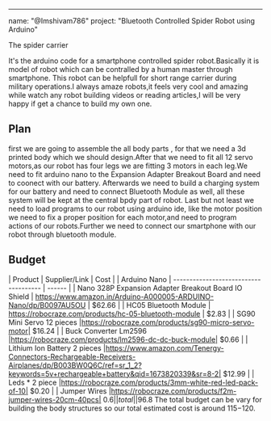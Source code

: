---
name: "@Imshivam786"
project: "Bluetooth Controlled Spider Robot using Arduino"

The spider carrier

It's the arduino code for a smartphone controlled spider robot.Basically it is model of robot which can be contralled by a human master through smartphone.
This robot can be helpfull for short range carrier during military operations.I always amaze robots,it feels very cool and amazing while watch any robot
building videos or reading articles,I will be very happy if get a chance to build my own one.

## Plan

first we are going to assemble the all body parts , for that we need a 3d printed body which we should design.After that we need to fit all 12 servo motors,as 
our robot has four legs we are fitting 3 motors in each leg.We need to fit arduino nano to the Expansion Adapter Breakout Board and need to coonect with our battery.
Afterwards we need to build a charging system for our battery and need to connect Bluetooth Module as well, all these system will be kept at the central bpdy part of robot.
Last but not least we need to load programs to our robot using arduino ide, like the motor position we need to fix a proper position for each motor,and need to program actions
of our robots.Further we need to connect our smartphone with our robot through bluetooth module.
## Budget

| Product         | Supplier/Link                         | Cost   |
| Arduino Nano | ------------------------------------- | ------ |
| Nano 328P Expansion Adapter Breakout Board IO Shield | https://www.amazon.in/Arduino-A000005-ARDUINO-Nano/dp/B0097AU5OU | $62.66 |
| HC05 Bluetooth Module | https://robocraze.com/products/hc-05-bluetooth-module  | $2.83 |
| SG90 Mini Servo 12 pieces |https://robocraze.com/products/sg90-micro-servo-motor| $16.24 |
| Buck Converter Lm2596 |https://robocraze.com/products/lm2596-dc-dc-buck-module| $0.66 |
| Lithium Ion Battery 2 pieces |https://www.amazon.com/Tenergy-Connectors-Rechargeable-Receivers-Airplanes/dp/B003BW0Q6C/ref=sr_1_2?keywords=5v+rechargeable+battery&qid=1673820339&sr=8-2| $12.99 |
| Leds * 2 piece |https://robocraze.com/products/3mm-white-red-led-pack-of-10| $0.20 |
| Jumper Wires |https://robocraze.com/products/f2m-jumper-wires-20cm-40pcs| $0.6|
|total|                                              |$96.8
The total budget can be vary for building the body structures so our total estimated cost is around $115-$120.

